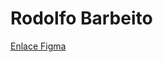 #  Rodolfo Barbeito


[Enlace Figma](https://www.figma.com/design/JUw0vJTLkGsUspCOPB5rX3/Untitled?node-id=1-2&t=E8GlYiMaMMT1yQXE-1)